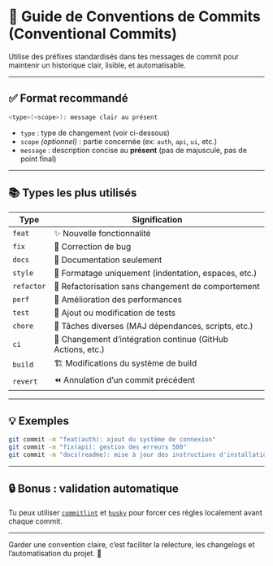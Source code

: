 # 📝 Guide de Conventions de Commits (Conventional Commits)

Utilise des préfixes standardisés dans tes messages de commit pour maintenir un historique clair, lisible, et automatisable.

---

## ✅ Format recommandé

```bash
<type>(<scope>): message clair au présent
```

- `type` : type de changement (voir ci-dessous)
- `scope` *(optionnel)* : partie concernée (ex: `auth`, `api`, `ui`, etc.)
- `message` : description concise au **présent** (pas de majuscule, pas de point final)

---

## 📚 Types les plus utilisés

| Type       | Signification                                                       |
|------------|---------------------------------------------------------------------|
| `feat`     | ✨ Nouvelle fonctionnalité                                           |
| `fix`      | 🐛 Correction de bug                                                |
| `docs`     | 📝 Documentation seulement                                           |
| `style`    | 🎨 Formatage uniquement (indentation, espaces, etc.)               |
| `refactor` | 🧼 Refactorisation sans changement de comportement                  |
| `perf`     | 🚀 Amélioration des performances                                   |
| `test`     | 🧪 Ajout ou modification de tests                                   |
| `chore`    | 🔧 Tâches diverses (MAJ dépendances, scripts, etc.)                |
| `ci`       | 🤖 Changement d’intégration continue (GitHub Actions, etc.)        |
| `build`    | 🏗️ Modifications du système de build                               |
| `revert`   | ⏪ Annulation d’un commit précédent                                 |

---

## 💡 Exemples

```bash
git commit -m "feat(auth): ajout du système de connexion"
git commit -m "fix(api): gestion des erreurs 500"
git commit -m "docs(readme): mise à jour des instructions d'installation"
```

---

## 🔒 Bonus : validation automatique

Tu peux utiliser [`commitlint`](https://commitlint.js.org/) et [`husky`](https://typicode.github.io/husky/) pour forcer ces règles localement avant chaque commit.

---

Garder une convention claire, c’est faciliter la relecture, les changelogs et l’automatisation du projet. 🚀